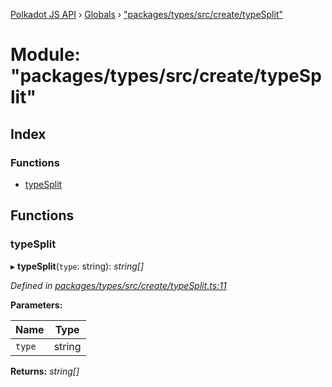 [Polkadot JS API](../README.md) › [Globals](../globals.md) › ["packages/types/src/create/typeSplit"](_packages_types_src_create_typesplit_.md)

# Module: "packages/types/src/create/typeSplit"

## Index

### Functions

* [typeSplit](_packages_types_src_create_typesplit_.md#typesplit)

## Functions

###  typeSplit

▸ **typeSplit**(`type`: string): *string[]*

*Defined in [packages/types/src/create/typeSplit.ts:11](https://github.com/polkadot-js/api/blob/172143f2e/packages/types/src/create/typeSplit.ts#L11)*

**Parameters:**

Name | Type |
------ | ------ |
`type` | string |

**Returns:** *string[]*
